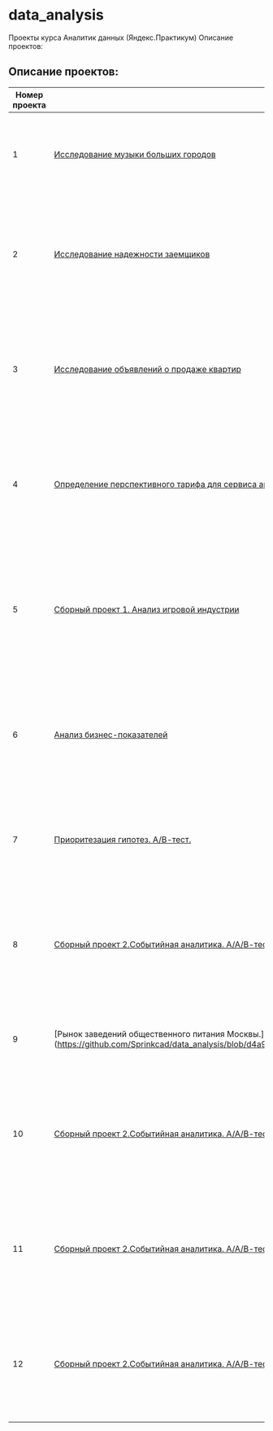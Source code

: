 # data_analysis
Проекты курса Аналитик данных (Яндекс.Практикум)
Описание проектов:
## Описание проектов:
| Номер проекта | Название | О чем проект                                                     |
|---------------|-------------------|------------------------------------------------------------------|
|1              |[Исследование музыки больших городов](https://github.com/Sprinkcad/data_analysis/blob/ad845c65b82c4a46d8d8d6bd319a159bf23312a2/1.%20%D0%9C%D1%83%D0%B7%D1%8B%D0%BA%D0%B0_%D0%B1%D0%BE%D0%BB%D1%8C%D1%88%D0%B8%D1%85_%D0%B3%D0%BE%D1%80%D0%BE%D0%B4%D0%BE%D0%B2.ipynb)|Сравниваем, что и в каком режиме слушают жители. Исследуем предпочтения и поведение пользователей Яндекс.Музыки|
|2              |[Исследование надежности заемщиков](https://github.com/Sprinkcad/data_analysis/blob/ad845c65b82c4a46d8d8d6bd319a159bf23312a2/2.%20%D0%9D%D0%B0%D0%B4%D0%B5%D0%B6%D0%BD%D0%BE%D1%81%D1%82%D1%8C_%D0%B7%D0%B0%D0%B5%D0%BC%D1%89%D0%B8%D0%BA%D0%BE%D0%B2.ipynb)|Разбираемся, влияет ли семейное положение и количество детей клиента на факт погашения кредита в срок. Входные данные от банка — статистика о платёжеспособности клиентов|
|3              |[Исследование объявлений о продаже квартир](https://github.com/Sprinkcad/data_analysis/blob/ad845c65b82c4a46d8d8d6bd319a159bf23312a2/3.%20%D0%9D%D0%B5%D0%B4%D0%B2%D0%B8%D0%B6%D0%B8%D0%BC%D0%BE%D1%81%D1%82%D1%8C.ipynb)| У нас есть архив объявлений о продаже квартир в Санкт-Петербурге и соседних населённых пунктов за несколько лет. Определяем рыночную стоимость объектов недвижимости|
|4              |[Определение перспективного тарифа для сервиса аренды самокатов](https://github.com/Sprinkcad/data_analysis/blob/ad845c65b82c4a46d8d8d6bd319a159bf23312a2/4.%20%D0%A2%D0%B0%D1%80%D0%B8%D1%84%D1%8B.ipynb)|Делаем предварительный анализ тарифов на небольшой выборке клиентов сервиса аренды самокатов. Нужно проанализировать поведение клиентов и сделать вывод — какой тариф лучше|
|5              |[Сборный проект 1. Анализ игровой индустрии](https://github.com/Sprinkcad/data_analysis/blob/c0a166c6de6900c2282bd1996129c4a55a42cbb6/5.%20%D0%98%D0%B3%D1%80%D0%BE%D0%B2%D0%B0%D1%8F_%D0%B8%D0%BD%D0%B4%D1%83%D1%81%D1%82%D1%80%D0%B8%D1%8F.ipynb)|Ищем закономерности в данных о продаже игры и выявляем те, которые определяют их успешность. Это позволият сделать ставку на потенциально популярный продукт и спланировать рекламные кампании|
|6              |[Анализ бизнес-показателей](https://github.com/Sprinkcad/data_analysis/blob/ad845c65b82c4a46d8d8d6bd319a159bf23312a2/6.%20%D0%90%D0%BD%D0%B0%D0%BB%D0%B8%D0%B7_%D0%B1%D0%B8%D0%B7%D0%BD%D0%B5%D1%81_%D0%BF%D0%BE%D0%BA%D0%B0%D0%B7%D0%B0%D1%82%D0%B5%D0%BB%D0%B5%D0%B9.ipynb)|На основе данных изучаем поведение пользователей, а также анализируем доходность клиентов и окупаемость рекламы, чтобы предложить рекомендации для отдела маркетинга|
|7              |[Приоритезация гипотез. А/В-тест.](https://github.com/Sprinkcad/data_analysis/blob/49c5cdc4cdf0935766a36f71c627b35c8142b471/7.%20%D0%9F%D1%80%D0%B8%D0%BD%D1%8F%D1%82%D0%B8%D0%B5%20%D1%80%D0%B5%D1%88%D0%B5%D0%BD%D0%B8%D0%B9%20%D0%B2%20%D0%B1%D0%B8%D0%B7%D0%BD%D0%B5%D1%81%D0%B5.%20%D0%90%D0%92-%D1%82%D0%B5%D1%81%D1%82..ipynb)|Приоритизируем гипотезы по фреймворкам ICE и RICE. Проводим А/В-тест и анализируем результаты в крупном интернет-магазине.|
|8              |[Сборный проект 2.Событийная аналитика. А/А/В-тест.](https://github.com/Sprinkcad/data_analysis/blob/6645e4a091f39a243168eae9c2de2dba6da948d5/8.%20%D0%A1%D0%BE%D0%B1%D1%8B%D1%82%D0%B8%D0%B9%D0%BD%D0%B0%D1%8F%20%D0%B0%D0%BD%D0%B0%D0%BB%D0%B8%D1%82%D0%B8%D0%BA%D0%B0.%20%D0%90%D0%90%D0%92-%D1%82%D0%B5%D1%81%D1%82..ipynb)|Изучаем поведение пользователей приложения стартапа и результаты проведения множественного А/А/В-теста.	Анализ A/A/B-теста, построение и анализ воронки событий|
|9              |[Рынок заведений общественного питания Москвы.](https://github.com/Sprinkcad/data_analysis/blob/d4a94bf090911ae49efaf72aed736fbc0027936b/9.%20%D0%A0%D1%8B%D0%BD%D0%BE%D0%BA%20%D0%B7%D0%B0%D0%B2%D0%B5%D0%B4%D0%B5%D0%BD%D0%B8%D0%B9%20%D0%BE%D0%B1%D1%89%D0%B5%D1%81%D1%82%D0%B2%D0%B5%D0%BD%D0%BD%D0%BE%D0%B3%D0%BE%20%D0%BF%D0%B8%D1%82%D0%B0%D0%BD%D0%B8%D1%8F%20%D0%9C%D0%BE%D1%81%D0%BA%D0%B2%D1%8B.ipynb|Исследование рынка общественного питания на основе открытых данных, подготовка презентации для инвесторов|
|10              |[Сборный проект 2.Событийная аналитика. А/А/В-тест.](https://github.com/Sprinkcad/data_analysis/blob/6645e4a091f39a243168eae9c2de2dba6da948d5/8.%20%D0%A1%D0%BE%D0%B1%D1%8B%D1%82%D0%B8%D0%B9%D0%BD%D0%B0%D1%8F%20%D0%B0%D0%BD%D0%B0%D0%BB%D0%B8%D1%82%D0%B8%D0%BA%D0%B0.%20%D0%90%D0%90%D0%92-%D1%82%D0%B5%D1%81%D1%82..ipynb)|Изучаев поведение пользователей приложения стартапа и результаты проведения множественного А/А/В-теста.	Анализ A/A/B-теста, построение и анализ воронки событий|
|11              |[Сборный проект 2.Событийная аналитика. А/А/В-тест.](https://github.com/Sprinkcad/data_analysis/blob/6645e4a091f39a243168eae9c2de2dba6da948d5/8.%20%D0%A1%D0%BE%D0%B1%D1%8B%D1%82%D0%B8%D0%B9%D0%BD%D0%B0%D1%8F%20%D0%B0%D0%BD%D0%B0%D0%BB%D0%B8%D1%82%D0%B8%D0%BA%D0%B0.%20%D0%90%D0%90%D0%92-%D1%82%D0%B5%D1%81%D1%82..ipynb)|Изучаев поведение пользователей приложения стартапа и результаты проведения множественного А/А/В-теста.	Анализ A/A/B-теста, построение и анализ воронки событий|
|12              |[Сборный проект 2.Событийная аналитика. А/А/В-тест.](https://github.com/Sprinkcad/data_analysis/blob/6645e4a091f39a243168eae9c2de2dba6da948d5/8.%20%D0%A1%D0%BE%D0%B1%D1%8B%D1%82%D0%B8%D0%B9%D0%BD%D0%B0%D1%8F%20%D0%B0%D0%BD%D0%B0%D0%BB%D0%B8%D1%82%D0%B8%D0%BA%D0%B0.%20%D0%90%D0%90%D0%92-%D1%82%D0%B5%D1%81%D1%82..ipynb)|Изучаев поведение пользователей приложения стартапа и результаты проведения множественного А/А/В-теста.	Анализ A/A/B-теста, построение и анализ воронки событий|
